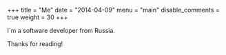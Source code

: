 +++
title = "Me"
date = "2014-04-09"
menu = "main"
disable_comments = true
weight = 30
+++

I`m a software developer from Russia.

Thanks for reading!
